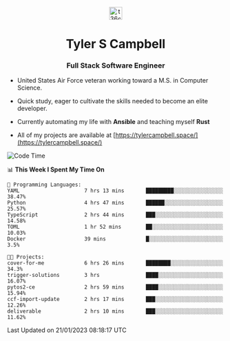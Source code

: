 <p align="center">
<a href="https://www.linkedin.com/in/t36campbell" target="blank"><img align="center" src="https://ik.imagekit.io/t36campbell/Portfolio/linkedin.png.original_m8bbGgPh6.png" alt="t36campbell" height="30" width="30" /></a>
</p>
<h1 align="center">Tyler S Campbell</h1>
<h3 align="center">Full Stack Software Engineer</h3>

* United States Air Force veteran working toward a M.S. in Computer Science.

* Quick study, eager to cultivate the skills needed to become an elite developer.

* Currently automating my life with **Ansible** and teaching myself **Rust**

* All of my projects are available at [https://tylercampbell.space/](https://tylercampbell.space/)

<!--START_SECTION:waka-->
![Code Time](http://img.shields.io/badge/Code%20Time-2%2C113%20hrs%2025%20mins-blue)

📊 **This Week I Spent My Time On** 

```text
💬 Programming Languages: 
YAML                     7 hrs 13 mins       █████████░░░░░░░░░░░░░░░░   38.47% 
Python                   4 hrs 47 mins       ██████░░░░░░░░░░░░░░░░░░░   25.57% 
TypeScript               2 hrs 44 mins       ███░░░░░░░░░░░░░░░░░░░░░░   14.58% 
TOML                     1 hr 52 mins        ██░░░░░░░░░░░░░░░░░░░░░░░   10.03% 
Docker                   39 mins             █░░░░░░░░░░░░░░░░░░░░░░░░   3.5%

🐱‍💻 Projects: 
cover-for-me             6 hrs 26 mins       ████████░░░░░░░░░░░░░░░░░   34.3% 
trigger-solutions        3 hrs               ████░░░░░░░░░░░░░░░░░░░░░   16.07% 
pytos2-ce                2 hrs 59 mins       ████░░░░░░░░░░░░░░░░░░░░░   15.94% 
ccf-import-update        2 hrs 17 mins       ███░░░░░░░░░░░░░░░░░░░░░░   12.26% 
deliverable              2 hrs 10 mins       ███░░░░░░░░░░░░░░░░░░░░░░   11.62%

```


 Last Updated on 21/01/2023 08:18:17 UTC
<!--END_SECTION:waka-->
